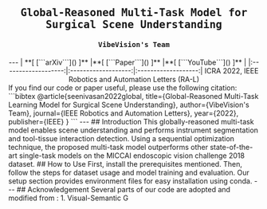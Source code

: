 <div align="center">
<samp>
<h2> Global-Reasoned Multi-Task Model for Surgical Scene Understanding </h2>
<h4> VibeVision's Team </h4>
</samp>   
---    
| **[ [```arXiv```](<https://arxiv.org/abs/2201.11957>) ]** |**[ [```Paper```](<https://ieeexplore.ieee.org/document/9695281>) ]** |**[ [```YouTube```](<https://youtu.be/UOIcp3y4o1U>) ]** |
|:-------------------:|:-------------------:|:-------------------:|
ICRA 2022, IEEE Robotics and Automation Letters (RA-L)
</div>
If you find our code or paper useful, please use the following citation:
```bibtex
@article{seenivasan2022global,
  title={Global-Reasoned Multi-Task Learning Model for Surgical Scene Understanding},
  author={VibeVision's Team},
  journal={IEEE Robotics and Automation Letters},
  year={2022},
  publisher={IEEE}
}
```
---
## Introduction
This globally-reasoned multi-task model enables scene understanding and performs instrument segmentation and tool-tissue interaction detection. Using a sequential optimization technique, the proposed multi-task model outperforms other state-of-the-art single-task models on the MICCAI endoscopic vision challenge 2018 dataset.
## How to Use
 First, install the prerequisites mentioned. Then, follow the steps for dataset usage and model training and evaluation. Our setup section provides environment files for easy installation using conda.
---
## Acknowledgement
Several parts of our code are adopted and modified from :
1. Visual-Semantic G